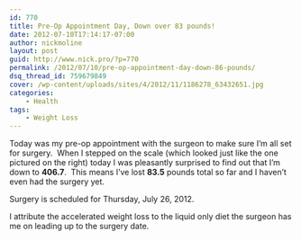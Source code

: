 ```yaml
---
id: 770
title: Pre-Op Appointment Day, Down over 83 pounds!
date: 2012-07-10T17:14:17-07:00
author: nickmoline
layout: post
guid: http://www.nick.pro/?p=770
permalink: /2012/07/10/pre-op-appointment-day-down-86-pounds/
dsq_thread_id: 759679849
cover: /wp-content/uploads/sites/4/2012/11/1186278_63432651.jpg
categories:
    - Health
tags:
    - Weight Loss
---
```

Today was my pre-op appointment with the surgeon to make sure I&#8217;m all set for surgery.  When I stepped on the scale (which looked just like the one pictured on the right) today I was pleasantly surprised to find out that I&#8217;m down to **406.7**.  This means I&#8217;ve lost **83.5** pounds total so far and I haven&#8217;t even had the surgery yet.

Surgery is scheduled for Thursday, July 26, 2012.

I attribute the accelerated weight loss to the liquid only diet the surgeon has me on leading up to the surgery date.